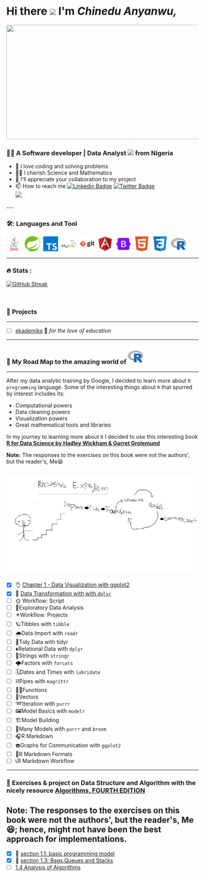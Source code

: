 <h1>
  Hi there
  <img src="https://media.giphy.com/media/hvRJCLFzcasrR4ia7z/giphy.gif" width="30px"/> <span>I'm <em>Chinedu Anyanwu,</em></span>
</h1>


<div align="center">
  <img src="https://media.giphy.com/media/dWesBcTLavkZuG35MI/giphy.gif" width="600" height="300"/>
</div>


### :man_technologist: A Software developer | Data Analyst <img src="https://media.giphy.com/media/WUlplcMpOCEmTGBtBW/giphy.gif" width="30"> from Nigeria
- 👀 I love coding and solving problems
- 🧑‍🎓 I cherish Science and Mathematics
- 💞️ I'll appreciate your collaboration to my project
- 📫 How to reach me [![Linkedin Badge](https://img.shields.io/badge/LinkedIn-blue?style=for-the-badge&logo=linkedin&logoColor=white)](https://www.linkedin.com/in/chinedu-anyanwu-313003236/)  [![Twitter Badge](https://img.shields.io/twitter/url?style=social&url=https%3A%2F%2Fimg.shields.io%2Fbadge%2FTwitter-blue%3Fstyle%3Dfor-the-badge%26logo%3Dtwitter%26logoColor%3Dwhite)](https://twitter.com/_edugreat) <address> <a href="mailto:anyanwuchinedu687@yahoo.com"><img src="https://img.shields.io/badge/Gmail-D14836?style=for-the-badge&logo=gmail&logoColor=white.svg"/></a> 
</address>
---

### 🛠️: Languages and Tool
<div>
  <img src="https://github.com/devicons/devicon/blob/master/icons/java/java-original-wordmark.svg" title="Java" alt="Java" width="40" height="40"/>&nbsp;
  <img src="https://github.com/devicons/devicon/blob/master/icons/spring/spring-original.svg" title="Spring" alt="Spring" width="40" height="40"/>&nbsp;
  <img src="https://github.com/devicons/devicon/blob/master/icons/typescript/typescript-original.svg" title="TypeScript" alt="TypeScript" width="40" height="40"/>&nbsp;
  <img src="https://github.com/devicons/devicon/blob/master/icons/mysql/mysql-original-wordmark.svg" title="Mysql" alt="Mysql" width="40" height="40"/>&nbsp;
  <img src="https://github.com/devicons/devicon/blob/master/icons/git/git-original-wordmark.svg" title="Git" alt="Git" width="40" height="40"/>&nbsp;
  <img src="https://github.com/devicons/devicon/blob/master/icons/angularjs/angularjs-original.svg" title="Angular" alt="Angular" width="40" height="40"/>&nbsp;
  <img src="https://github.com/devicons/devicon/blob/master/icons/bootstrap/bootstrap-original.svg" title="Bootstrap" alt="Bootstrap" width="40" height="40"/>&nbsp;
  <img src="https://github.com/devicons/devicon/blob/master/icons/html5/html5-original.svg" title="Html" alt="Html" width="40" height="40"/>&nbsp;
  <img src="https://github.com/devicons/devicon/blob/master/icons/css3/css3-original.svg" title="CSS" alt="CSS" width="40" height="40"/>&nbsp;
  <img src="https://github.com/devicons/devicon/blob/master/icons/r/r-original.svg" title="R" alt="R" width="40" height="40"/>&nbsp;
  
 </div>
 
 ---

### :fire: Stats : 
[![GitHub Streak](http://github-readme-streak-stats.herokuapp.com?user=edugreat&theme=dark&background=000000)](https://git.io/streak-stats)

 <div>
  <img src="https://komarev.com/ghpvc/?username=edugreat&style=flat-square&color=blue" alt=""/>
  </div>
  
  
  ### 🏡 Projects
  ---
  - [ ] [ekademiks](https://github.com/edugreat/ekademiks) 📖 _for the love of education_
   
  ---
  
  ### 📘 My Road Map to the amazing world of <img src="https://github.com/devicons/devicon/blob/master/icons/r/r-original.svg" title="R" alt="R" width="40" height="40"/>&nbsp;
  
  ---
  After my data analytic training by Google, I decided to learn more about ```R programming``` language.
  Some of the interesting things about ```R``` that spurred by interest includes its:
  * Computational powers
  * Data cleaning powers
  * Visualization powers
  * Great mathematical tools and libraries
  
 
 In my journey to learning more about ```R``` I decided to use this interesting book [**R for Data Science by Hadley Wickham & Garret Grolemund**](https://www.amazon.com/Data-Science-Transform-Visualize-Model/dp/1491910399)
 
 **Note:** The responses to the exercises on this book were not the authors', but the reader's, Me😆
 
 ![alt text](https://github.com/edugreat/r-road-map/blob/main/roadmap.png)
 ---
 - [X] 👌 [Chapter 1 - Data Visualization with ggplot2 ](https://github.com/edugreat/r-road-map/blob/main/chapter-one/exercise.pdf)
 - [X] 👜 [Data Transformation with with ``dplyr``](https://github.com/edugreat/r-road-map/blob/main/chapter-three/exercise.pdf)
 - [ ] 🌞 Workflow: Script
 - [ ] 🌝Exploratory Data Analysis
 - [ ] ✴️Workflow: Projects
 - [ ] 🪐Tibbles with ``tibble``
 - [ ] 🌧️Data Import with ``readr``
 - [ ] 🐧Tidy Data with tidyr
 - [ ] ♦️Relational Data with ``dplyr``
 - [ ] 🌳Strings with ``stringr``
 - [ ] 🌩️Factors with ``forcats``
 - [ ] 🗓️Dates and Times with ``lubridate``
 - [ ] ⛓️Pipes with ``magrittr``
 - [ ] 👨‍🏫Functions
 - [ ] 🚡Vectors
 - [ ] ➿Iteration with ``purrr``
 - [ ] 🖼️Model Basics with ``modelr``
 - [ ] 🏗️Model Building
 - [ ] 🧹Many Models with ``purrr`` and ``broom``
 - [ ] 🎧R Markdown
 - [ ] ☎️Graphs for Communication with ``ggplot2``
 - [ ] 🎤R Markdown Formats
 - [ ] 📞R Markdown Workflow
<!---
edugreat/edugreat is a ✨ special ✨ repository because its `README.md` (this file) appears on your GitHub profile.
You can click the Preview link to take a look at your changes.
--->
---
### 🧮 Exercises & project on Data Structure and Algorithm with the nicely resource [**Algorithms, FOURTH EDITION**](https://algs4.cs.princeton.edu/home/)
 **Note:** The responses to the exercises on this book were not the authors', but the reader's, Me😆; hence, might not have been the best approach for implementations.
 ---
 - [X] 🧭 [section 1.1: basic programming model](https://github.com/edugreat/dsa/blob/master/learning/src/section11/Exercise.java)
 - [X] 👜 [section 1.3: Bags,Queues and Stacks](https://github.com/edugreat/dsa/blob/master/learning/src/section13/Exercise.java)
 - [ ] [1.4 Analysis of Algorithms](https://github.com/edugreat/dsa/blob/master/learning/src/analysis_of_algorithm/Exercise.java)
